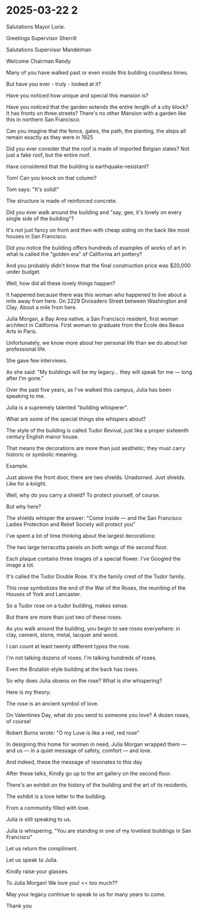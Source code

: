 # 2025-03-22 2

Salutations Mayor Lurie.

Greetings Supervisor Sherrill

Salutations Supervisor Mandelman

Welcome Chairman Randy

Many of you have walked past or even inside this building countless times. 

But have you ever - truly - looked at it?

Have you noticed how unique and special this mansion is? 

Have you noticed that the garden extends the entire length of a city block? It has fronts on three streets? There's no other Mansion with a garden like this in northern San Francisco.

Can you imagine that the 
fence, gates, the path, the planting, the steps
all remain exactly as they were in 1925

Did you ever consider that the roof is made of imported Belgian slates? Not just a fake roof, but the entire roof. 

Have considered that the building is earthquake-resistant?

Tom! Can you knock on that column? 

Tom says: "It's solid!"

The structure is made of reinforced concrete.

Did you ever walk around the building and "say, gee, it's lovely on every single side of the building"?

It's not just fancy on front 
and then with cheap siding on the back 
like most houses in San Francisco.

Did you notice the building offers 
hundreds of examples of works of art 
in what is called the "golden era" of California art pottery?

And you probably didn't know that the final construction price was $20,000 under budget. 

Well, how did all these lovely things happen? 

It happened because there was this woman 
who happened to live about a mile away from here.
On 2229 Divisadero Street between Washington and Clay.
About a mile from here.

Julia Morgan, a Bay Area native, a San Francisco resident, 
first woman architect in California. 
First woman to graduate from the Ecole des Beaux Arts in Paris.

Unfortunately, we know more about her personal life 
than we do about her professional life. 

She gave few interviews.

As she said: "My buildings will be my legacy... 
they will speak for me — long after I'm gone."

Over the past five years, as I've walked this campus,
Julia has been speaking to me.

Julia is a supremely talented "building whisperer".

What are some of the special things she whispers about?

The style of the building is called Tudor Revival, 
just like a proper sixteenth century English manor house.

That means the decorations are more than just aesthetic; 
they must carry historic or symbolic meaning.

Example.

Just above the front door, there are two shields. 
Unadorned. Just shields. Like for a knight.

Well, why do you carry a shield? 
To protect yourself, of course.

But why here?

The shields whisper the answer:
"Come inside —
and the San Francisco Ladies Protection and Relief Society
will protect you"

I've spent a lot of time thinking about the largest decorations:

The two large terracotta panels on both wings of the second floor. 

Each plaque contains three images of a special flower. 
I've Googled the image a lot.

It's called the Tudor Double Rose. 
It's the family crest of the Tudor family.

This rose symbolizes the end of the War of the Roses, 
the reuniting of the Houses of York and Lancaster.

So a Tudor rose on a tudor building, makes sense.

But there are more than just two of these roses.

As you walk around the building, you begin to see roses everywhere: in clay, cement, stone, metal, lacquer and wood.

I can count at least twenty different types the rose.

I'm not talking dozens of roses. I'm talking hundreds of roses.

Even the Brutalist-style building at the back has roses.

So why does Julia obsess on the rose?
What is she whispering?

Here is my theory:

The rose is an ancient symbol of love.

On Valentines Day, what do you send to someone you love? 
A dozen roses, of course!

Robert Burns wrote: 
"O my Luve is like a red, red rose"

In designing this home for women in need, 
Julia Morgan wrapped them — and us — 
in a quiet message of safety, comfort — and love.

And indeed, these the message of resonates to this day

After these talks,
Kindly go up to the art gallery on the second floor.

There's an exhibit 
on the history of the building 
and the art of its residents.

The exhibit is a love letter to the building.

From a community filled with love.

Julia is still speaking to us.

Julia is whispering, 
"You are standing in one of my loveliest buildings in San Francisco"

Let us return the compliment.

Let us speak to Julia.

Kindly raise your glasses.

To Julia Morgan! We love you! << too much??


May your legacy continue to speak to us for many years to come.

Thank you
